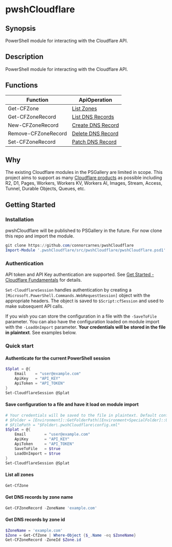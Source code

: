# pwshCloudflare

## Synopsis

PowerShell module for interacting with the Cloudflare API.

## Description

PowerShell module for interacting with the Cloudflare API.

## Functions

| Function            | ApiOperation                                                                                                   |
| ------------------- | -------------------------------------------------------------------------------------------------------------- |
| Get-CFZone          | [List Zones](https://developers.cloudflare.com/api/operations/zones-get)                                       |
| Get-CFZoneRecord    | [List DNS Records](https://developers.cloudflare.com/api/operations/dns-records-for-a-zone-list-dns-records)   |
| New-CFZoneRecord    | [Create DNS Record](https://developers.cloudflare.com/api/operations/dns-records-for-a-zone-create-dns-record) |
| Remove-CFZoneRecord | [Delete DNS Record](https://developers.cloudflare.com/api/operations/dns-records-for-a-zone-delete-dns-record) |
| Set-CFZoneRecord    | [Patch DNS Record](https://developers.cloudflare.com/api/operations/dns-records-for-a-zone-patch-dns-record)   |

## Why

The existing Cloudflare modules in the PSGallery are limited in scope. This project aims to support as many [Cloudflare products](https://developers.cloudflare.com/products/) as possible including R2, D1, Pages, Workers, Workers KV, Workers AI, Images, Stream, Access, Tunnel, Durable Objects, Queues, etc.

## Getting Started

### Installation

pwshCloudflare will be published to PSGallery in the future. For now clone this repo and import the module.

```PowerShell
git clone https://github.com/connorcarnes/pwshCloudflare
Import-Module '.pwshCloudflare/src/pwshCloudflare/pwshCloudflare.psd1'
```

### Authentication

API token and API Key authentication are supported. See [Get Started - Cloudflare Fundamentals](https://developers.cloudflare.com/fundamentals/api/get-started/) for details.

`Set-CloudflareSession` handles authentication by creating a `[Microsoft.PowerShell.Commands.WebRequestSession]` object with the appropriate headers. The object is saved to `$Script:cfSession` and used to make subsequent API calls.

If you wish you can store the configuration in a file with the `-SaveToFile` parameter. You can also have the configuration loaded on module import with the `-LoadOnImport` parameter. **Your credentials will be stored in the file in plaintext**. See examples below.

### Quick start

#### Authenticate for the current PowerShell session

```PowerShell
$Splat = @{
    Email    = "user@example.com"
    ApiKey   = "API_KEY"
    ApiToken = "API_TOKEN"
}
Set-CloudflareSession @Splat
```

#### Save configuration to a file and have it load on module import

```PowerShell
# Your credentials will be saved to the file in plaintext. Default config file location:
# $Folder = [Environment]::GetFolderPath([Environment+SpecialFolder]::UserProfile)
# $FilePath = "$Folder\.pwshCloudflare\config.xml"
$Splat = @{
    Email        = "user@example.com"
    ApiKey       = "API_KEY"
    ApiToken     = "API_TOKEN"
    SaveToFile   = $true
    LoadOnImport = $true
}
Set-CloudflareSession @Splat
```

#### List all zones

```powershell
Get-CfZone
```

#### Get DNS records by zone name

```PowerShell
Get-CFZoneRecord -ZoneName 'example.com'
```

#### Get DNS records by zone id

```PowerShell
$ZoneName = 'example.com'
$Zone = Get-CfZone | Where-Object {$_.Name -eq $ZoneName}
Get-CFZoneRecord -ZoneId $Zone.id
```
